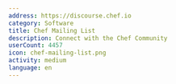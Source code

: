 ```yaml
---
address: https://discourse.chef.io
category: Software
title: Chef Mailing List
description: Connect with the Chef Community
userCount: 4457
icon: chef-mailing-list.png
activity: medium
language: en
---
```

